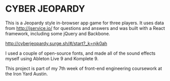 # CYBER JEOPARDY

This is a Jeopardy style in-browser app game for three players. It uses data from http://jservice.io/ for questions and answers and was built with a React framework, including some jQuery and Backbone.

http://cyberjeopardy.surge.sh/#/start?_k=njk0ah

I used a couple of open-source fonts, and made all of the sound effects myself using Ableton Live 9 and Komplete 9. 

This project is part of my 7th week of front-end engineering coursework at the Iron Yard Austin.
